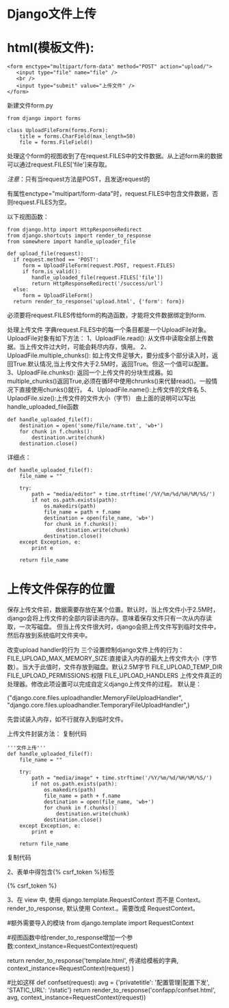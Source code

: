 # Django文件上传

# html(模板文件):

	<form enctype="multipart/form-data" method="POST" action="upload/"> 
	   <input type="file" name="file" />
	   <br /> 
	   <input type="submit" value="上传文件" /> 
	</form>
 
新建文件form.py

	from django import forms
	
	class UploadFileForm(forms.Form):
	    title = forms.CharField(max_length=50)
	    file = forms.FileField()

处理这个form的视图收到了在request.FILES中的文件数据。从上述form来的数据可以通过request.FILES['file']来存取。

*注意*：只有当request方法是POST，且发送request的<form>有属性enctype="multipart/form-data"时，request.FILES中包含文件数据，否则request.FILES为空。

以下视图函数：

	from django.http import HttpResponseRedirect
	from django.shortcuts import render_to_response
	from somewhere import handle_uploader_file
	
	def upload_file(request):
	  if request.method == 'POST':
	     form = UploadFileForm(request.POST, request.FILES)
	     if form.is_valid():
	        handle_uploaded_file(request.FILES['file'])
	        return HttpResponseRedirect('/success/url')
	  else:
	     form = UploadFileForm()
	  return render_to_response('upload.html', {'form': form})

必须要将request.FILES传给form的构造函数，才能将文件数据绑定到form.

处理上传文件
字典request.FILES中的每一个条目都是一个UploadFile对象。UploadFile对象有如下方法：
1、UploadFile.read():
从文件中读取全部上传数据。当上传文件过大时，可能会耗尽内存，慎用。
2、UploadFile.multiple_chunks():
如上传文件足够大，要分成多个部分读入时，返回True.默认情况,当上传文件大于2.5M时，返回True。但这一个值可以配置。
3、UploadFile.chunks():
返回一个上传文件的分块生成器。如multiple_chunks()返回True,必须在循环中使用chrunks()来代替read()。一般情况下直接使用chunks()就行。
4、UploadFile.name():上传文件的文件名
5、UplaodFile.size():上传文件的文件大小（字节）
由上面的说明可以写出handle_uploaded_file函数

	def handle_uploaded_file(f):
	    destination = open('some/file/name.txt', 'wb+')
	    for chunk in f.chunks():
	        destination.write(chunk)
	    destination.close()

详细点：

	def handle_uploaded_file(f):
	    file_name = ""
	
	    try:
	        path = "media/editor" + time.strftime('/%Y/%m/%d/%H/%M/%S/')
	        if not os.path.exists(path):
	            os.makedirs(path)
	            file_name = path + f.name
	            destination = open(file_name, 'wb+')
	            for chunk in f.chunks():
	                destination.write(chunk)
	            destination.close()
	    except Exception, e:
	        print e
	
	    return file_name


 

# 上传文件保存的位置

保存上传文件前，数据需要存放在某个位置。默认时，当上传文件小于2.5M时，django会将上传文件的全部内容读进内存。意味着保存文件只有一次从内存读取，一次写磁盘。
但当上传文件很大时，django会把上传文件写到临时文件中，然后存放到系统临时文件夹中。

改变upload handler的行为
三个设置控制django文件上传的行为：
FILE_UPLOAD_MAX_MEMORY_SIZE:直接读入内存的最大上传文件大小（字节数）。当大于此值时，文件存放到磁盘。默认2.5M字节
FILE_UPLOAD_TEMP_DIR
FILE_UPLOAD_PERMISSIONS:权限
FILE_UPLOAD_HANDLERS
上传文件真正的处理器。修改此项设置可以完成自定义django上传文件的过程。
默认是：

("django.core.files.uploadhandler.MemoryFileUploadHandler",
"django.core.files.uploadhandler.TemporaryFileUploadHandler",)

先尝试装入内存，如不行就存入到临时文件。

上传文件封装方法：
复制代码

	'''文件上传'''
	def handle_uploaded_file(f):
	    file_name = ""
	
	    try:
	        path = "media/image" + time.strftime('/%Y/%m/%d/%H/%M/%S/')
	        if not os.path.exists(path):
	            os.makedirs(path)
	            file_name = path + f.name
	            destination = open(file_name, 'wb+')
	            for chunk in f.chunks():
	                destination.write(chunk)
	            destination.close()
	    except Exception, e:
	        print e
	
	    return file_name

复制代码

 



2、表单中得包含{% csrf_token %}标签

<form>
    {% csrf_token %}
</form>

3、在 view 中, 使用 django.template.RequestContext 而不是 Context。render_to_response, 默认使用 Context.。需要改成 RequestContext。

#额外需要导入的模块
from django.template import RequestContext

#视图函数中给render_to_response增加一个参数:context_instance=RequestContext(request)

return render_to_response('template.html',
          传递给模板的字典,
          context_instance=RequestContext(request)
    )

#比如这样
def confset(request):
    avg = {'privatetitle': '配置管理|配置下发', 'STATIC_URL': '/static'}
    return render_to_response('confapp/confset.html', avg, context_instance=RequestContext(request))